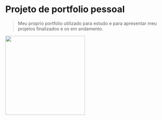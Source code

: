 # Projeto de portfolio pessoal

> Meu proprio portfolio utilizado para estudo e para apresentar meu projetos finalizados e os em andamento.

<img src="https://imgur.com/wC0Y0Bf](https://imgur.com/a/uj3JpHt)" width="250" height="250"/>

